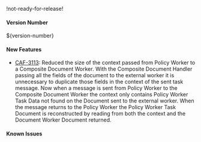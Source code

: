 !not-ready-for-release!

#### Version Number
${version-number}

#### New Features
- [CAF-3113](https://jira.autonomy.com/browse/CAF-3113): Reduced the size of the context passed from Policy Worker to a Composite Document Worker.
  With the Composite Document Handler passing all the fields of the document to the external worker it is unnecessary to duplicate those fields in the context of the sent task message. Now when a message is sent from Policy Worker to the Composite Document Worker the context only contains Policy Worker Task Data not found on the Document sent to the external worker. When the message returns to the Policy Worker the Policy Worker Task Document is reconstructed by reading from both the context and the Document Worker Document returned.

#### Known Issues
